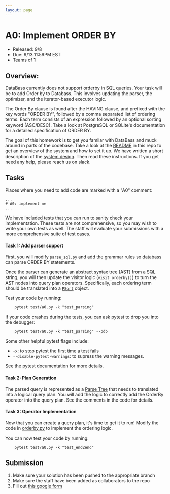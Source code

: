 ```yaml
---
layout: page
---
```


# A0: Implement ORDER BY

* Released: 9/8
* Due: 9/13 11:59PM EST
* Teams of **1**

## Overview:

DataBass currently does not support orderby in SQL queries.  Your task will be to add Order by to Databass.
This involves updating the parser, the optimizer, and the iterator-based executor logic.  

The Order By clause is found after the HAVING clause, and prefixed with the key words "ORDER BY", followed by
a comma separated list of ordering terms.  Each term consists of an expression followed by an optional sorting
keyword (ASC/DESC).    Take a look at PostgreSQL or SQLite's documentation for a detailed specification of ORDER BY.

The goal of this homework is to get you familar with DataBass and muck around in parts of the codebase.
Take a look at the [README](../README.md) in this repo to get an overview of the system and how to set it up.
We have written a short description of the [system design](./design.md). 
Then read these instructions. If you get need any help, please reach us on slack.



## Tasks

Places where you need to add code are marked with a "A0" comment:

    ...
    # A0: implement me
    ...

We have included tests that you can run to sanity check your implementation.
These tests are not comprehensive, so you may wish to write your own tests as well.
The staff will evaluate your submissions with a more comprehensive suite of test cases.

#### Task 1: Add parser support

First, you will modify [`parse_sql.py`](../databass/parse_sql.py) and add the grammar rules 
so databass can parse ORDER BY statements.


Once the parser can generate an abstract syntax tree (AST) from a SQL string, you will then
update the visitor logic (`visit_orderby()`) to turn the AST nodes into query plan operators.
Specifically, each ordering term should be translated into a [`PSort`](../databass/parseops.py) object.

Test your code by running:

        pytest test/a0.py -k "test_parsing"

If your code crashes during the tests, you can ask pytest to drop you into the debugger:

        pytest test/a0.py -k "test_parsing" --pdb

Some other helpful pytest flags include:

* `-x`: to stop pytest the first time a test fails
* `--disable-pytest-warnings`: to supress the warning messages.

See the pytest documentation for more details.


#### Task 2: Plan Generation

The parsed query is represented as a [Parse Tree](../databass/parseops.py) that needs to translated into
a logical query plan.  You will add the logic to correctly add the OrderBy operator into the 
query plan.  See the comments in the code for details.

#### Task 3: Operator Implementation

Now that you can create a query plan, it's time to get it to run!  Modify the code in
[orderby.py](../databass/ops/orderby.py) to implement the ordering logic.

You can now test your code by running:

        pytest test/a0.py -k "test_end2end"

## Submission

1. Make sure your solution has been pushed to the appropriate branch
2. Make sure the staff have been added as collaborators to the repo
3. Fill out [this google form](https://forms.gle/47fRSDCrBu2gnD9D7)

